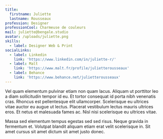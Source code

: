 ```yaml
---
title:
  firstname: Juliette
  lastname: Rousseaux
profession: Designer
professionCool: Charmeuse de couleurs
mail: juliette@bengale.studio
avatar: /uploads/juliette.png
skills:
  - label: Designer Web & Print
socialLinks:
  - label: Linkedin
    link: 'https://www.linkedin.com/in/juliette-r/'
  - label: Malt
    link: 'https://www.malt.fr/profile/julietterousseaux'
  - label: Behance
    link: 'https://www.behance.net/julietterousseaux'
---
```

Vel quam elementum pulvinar etiam non quam lacus. Aliquam ut porttitor leo a diam sollicitudin tempor id eu. Et tortor consequat id porta nibh venenatis cras. Rhoncus est pellentesque elit ullamcorper. Scelerisque eu ultrices vitae auctor eu augue ut lectus. Placerat vestibulum lectus mauris ultrices eros. Et netus et malesuada fames ac. Nisl nisi scelerisque eu ultrices vitae.

Massa sed elementum tempus egestas sed sed risus. Neque gravida in fermentum et. Volutpat blandit aliquam etiam erat velit scelerisque in. Sit amet cursus sit amet dictum sit amet justo donec.
